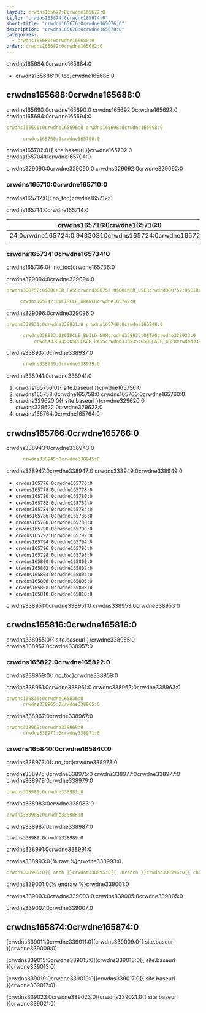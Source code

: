 ```yaml
---
layout: crwdns165672:0crwdne165672:0
title: "crwdns165674:0crwdne165674:0"
short-title: "crwdns165676:0crwdne165676:0"
description: "crwdns165678:0crwdne165678:0"
categories:
  - crwdns165680:0crwdne165680:0
order: crwdns165682:0crwdne165682:0
---
```


crwdns165684:0crwdne165684:0

- crwdns165686:0{:toc}crwdne165686:0

## crwdns165688:0crwdne165688:0

crwdns165690:0crwdne165690:0 crwdns165692:0crwdne165692:0 crwdns165694:0crwdne165694:0

```yaml
crwdns165696:0crwdne165696:0 crwdns165698:0crwdne165698:0

      crwdns165700:0crwdne165700:0
```

crwdns165702:0{{ site.baseurl }}crwdne165702:0 crwdns165704:0crwdne165704:0

crwdns329090:0crwdne329090:0 crwdns329092:0crwdne329092:0

### crwdns165710:0crwdne165710:0

crwdns165712:0{:.no_toc}crwdne165712:0

crwdns165714:0crwdne165714:0

| crwdns165716:0crwdne165716:0                            | crwdns165718:0crwdne165718:0 | crwdns165720:0crwdne165720:0 | crwdns165722:0crwdne165722:0 |
| ------------------------------------------------------- | ---------------------------- | ---------------------------- | ---------------------------- |
| 24:0crwdne165724:0.94330310crwdns165724:0crwdne165724:0 | crwdns165726:0crwdne165726:0 | crwdns165728:0crwdne165728:0 | crwdns165730:0crwdne165730:0 | crwdns165732:0crwdne165732:0 

### crwdns165734:0crwdne165734:0

crwdns165736:0{:.no_toc}crwdne165736:0

crwdns329094:0crwdne329094:0

```yaml
crwdns300752:0$DOCKER_PASScrwdnd300752:0$DOCKER_USERcrwdnd300752:0$CIRCLE_BRANCHcrwdne300752:0

     crwdns165742:0$CIRCLE_BRANCHcrwdne165742:0
```

crwdns329096:0crwdne329096:0

```yaml
crwdns338931:0crwdne338931:0 crwdns165748:0crwdne165748:0

      crwdns338933:0$CIRCLE_BUILD_NUMcrwdnd338933:0$TAGcrwdne338933:0
          crwdns338935:0$DOCKER_PASScrwdnd338935:0$DOCKER_USERcrwdnd338935:0$TAGcrwdne338935:0
```

crwdns338937:0crwdne338937:0

```yaml
      crwdns338939:0crwdne338939:0
```

crwdns338941:0crwdne338941:0

1. crwdns165756:0{{ site.baseurl }}crwdne165756:0
2. crwdns165758:0crwdne165758:0 crwdns165760:0crwdne165760:0
3. crwdns329620:0{{ site.baseurl }}crwdne329620:0 crwdns329622:0crwdne329622:0
4. crwdns165764:0crwdne165764:0

## crwdns165766:0crwdne165766:0

crwdns338943:0crwdne338943:0

```yaml
      crwdns338945:0crwdne338945:0
```

crwdns338947:0crwdne338947:0 crwdns338949:0crwdne338949:0

- `crwdns165776:0crwdne165776:0`
- `crwdns165778:0crwdne165778:0`
- `crwdns165780:0crwdne165780:0`
- `crwdns165782:0crwdne165782:0`
- `crwdns165784:0crwdne165784:0`
- `crwdns165786:0crwdne165786:0`
- `crwdns165788:0crwdne165788:0`
- `crwdns165790:0crwdne165790:0`
- `crwdns165792:0crwdne165792:0`
- `crwdns165794:0crwdne165794:0`
- `crwdns165796:0crwdne165796:0`
- `crwdns165798:0crwdne165798:0`
- `crwdns165800:0crwdne165800:0`
- `crwdns165802:0crwdne165802:0`
- `crwdns165804:0crwdne165804:0`
- `crwdns165806:0crwdne165806:0`
- `crwdns165808:0crwdne165808:0`
- `crwdns165810:0crwdne165810:0`

<!---
Consult the [Stable releases](https://download.docker.com/linux/static/stable/x86_64/) or [Edge releases](https://download.docker.com/linux/static/edge/x86_64/) for the full list of supported versions.
--->

crwdns338951:0crwdne338951:0 crwdns338953:0crwdne338953:0

## crwdns165816:0crwdne165816:0

crwdns338955:0{{ site.baseurl }}crwdne338955:0 crwdns338957:0crwdne338957:0

### crwdns165822:0crwdne165822:0

crwdns338959:0{:.no_toc}crwdne338959:0

crwdns338961:0crwdne338961:0 crwdns338963:0crwdne338963:0

```yaml
crwdns165836:0crwdne165836:0
      crwdns338965:0crwdne338965:0
```

crwdns338967:0crwdne338967:0

```yaml
crwdns338969:0crwdne338969:0
      crwdns338971:0crwdne338971:0
```

### crwdns165840:0crwdne165840:0

crwdns338973:0{:.no_toc}crwdne338973:0

crwdns338975:0crwdne338975:0 crwdns338977:0crwdne338977:0 crwdns338979:0crwdne338979:0

```yaml
crwdns338981:0crwdne338981:0
```

crwdns338983:0crwdne338983:0

```yaml
crwdns338985:0crwdne338985:0
```

crwdns338987:0crwdne338987:0

    crwdns338989:0crwdne338989:0
    

crwdns338991:0crwdne338991:0

crwdns338993:0{% raw %}crwdne338993:0

```yaml
crwdns338995:0{{ arch }}crwdnd338995:0{{ .Branch }}crwdnd338995:0{{ checksum "Gemfile.lock" }}crwdnd338995:0{{ arch }}crwdnd338995:0{{ .Branch }}crwdnd338995:0{{ arch }}crwdnd338995:0$CACHE_PATHcrwdnd338995:0$NAMEcrwdnd338995:0$CACHE_PATHcrwdne338995:0 crwdns338997:0$NAMEcrwdnd338997:0$NAMEcrwdnd338997:0$NAMEcrwdnd338997:0$NAMEcrwdnd338997:0$NAMEcrwdnd338997:0$NAMEcrwdne338997:0 crwdns338999:0$CACHE_PATHcrwdnd338999:0$NAMEcrwdnd338999:0{{ arch }}crwdnd338999:0{{ .Branch }}crwdnd338999:0{{ checksum "Gemfile.lock" }}crwdne338999:0
```

crwdns339001:0{% endraw %}crwdne339001:0

crwdns339003:0crwdne339003:0 crwdns339005:0crwdne339005:0

crwdns339007:0crwdne339007:0

## crwdns165874:0crwdne165874:0

[crwdns339011:0crwdne339011:0](crwdns339009:0{{ site.baseurl }}crwdne339009:0)

[crwdns339015:0crwdne339015:0](crwdns339013:0{{ site.baseurl }}crwdne339013:0)

[crwdns339019:0crwdne339019:0](crwdns339017:0{{ site.baseurl }}crwdne339017:0)

[crwdns339023:0crwdne339023:0](crwdns339021:0{{ site.baseurl }}crwdne339021:0)